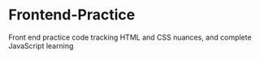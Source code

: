 # Frontend-Practice
Front end practice code tracking HTML and CSS nuances, and complete JavaScript learning 
